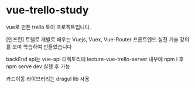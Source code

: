 # vue-trello-study

vue로 만든 trello 토이 프로젝트입니다.

[인프런] 트렐로 개발로 배우는 Vuejs, Vuex, Vue-Router 프론트엔드 실전 기술 강의를 보며 학습하여 만들었습니다



backEnd api는 vue-api 디렉토리에 lecture-vue-trello-server 내부에 npm i 후 npm serve dev 실행 후 가능



카드이동 라이브러리는 dragul lib 사용
